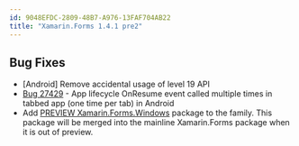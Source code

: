 ```yaml
---
id: 9048EFDC-2809-48B7-A976-13FAF704AB22
title: "Xamarin.Forms 1.4.1 pre2"
---
```


## Bug Fixes ##

- [Android] Remove accidental usage of level 19 API
- [Bug 27429](https://bugzilla.xamarin.com/show_bug.cgi?id=27429) - App lifecycle OnResume event called multiple times in tabbed app (one time per tab) in Android
- Add [PREVIEW Xamarin.Forms.Windows](http://www.nuget.org/packages/Xamarin.Forms.Windows/) package to the family. This package will be merged into the mainline Xamarin.Forms package when it is out of preview.

